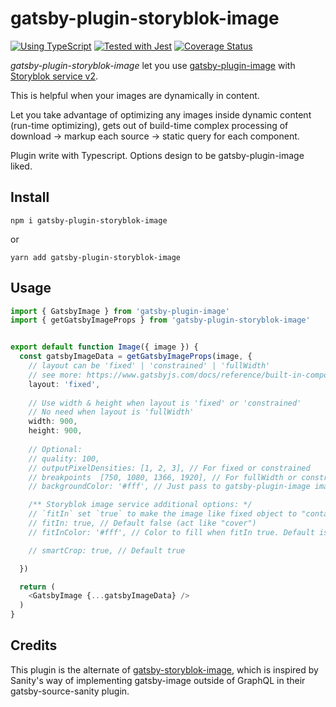 # gatsby-plugin-storyblok-image

[![Using TypeScript](https://img.shields.io/badge/%3C/%3E-TypeScript-0072C4.svg)](https://www.typescriptlang.org/)
[![Tested with Jest](https://img.shields.io/badge/tested_with-Jest-99424f.svg)](https://github.com/facebook/jest)
[![Coverage Status](https://coveralls.io/repos/github/nonjene/gatsby-plugin-storyblok-image/badge.svg)](https://coveralls.io/github/nonjene/gatsby-plugin-storyblok-imager)

_gatsby-plugin-storyblok-image_ let you use [gatsby-plugin-image](https://www.gatsbyjs.com/docs/reference/built-in-components/gatsby-plugin-image) with [Storyblok service v2](https://www.storyblok.com/docs/image-service).

This is helpful when your images are dynamically in content.

Let you take advantage of optimizing any images inside dynamic content (run-time optimizing), gets out of build-time complex processing of download -> markup each source -> static query for each component.


Plugin write with Typescript. Options design to be gatsby-plugin-image liked.


## Install

`npm i gatsby-plugin-storyblok-image`

or

`yarn add gatsby-plugin-storyblok-image`


## Usage

```typescript
import { GatsbyImage } from 'gatsby-plugin-image'
import { getGatsbyImageProps } from 'gatsby-plugin-storyblok-image'


export default function Image({ image }) {
  const gatsbyImageData = getGatsbyImageProps(image, {
    // layout can be 'fixed' | 'constrained' | 'fullWidth'
    // see more: https://www.gatsbyjs.com/docs/reference/built-in-components/gatsby-plugin-image/#layout
    layout: 'fixed',
    
    // Use width & height when layout is 'fixed' or 'constrained'
    // No need when layout is 'fullWidth'
    width: 900,
    height: 900,
    
    // Optional:
    // quality: 100,
    // outputPixelDensities: [1, 2, 3], // For fixed or constrained
    // breakpoints	[750, 1080, 1366, 1920], // For fullWidth or constrained
    // backgroundColor: '#fff', // Just pass to gatsby-plugin-image image prop

    /** Storyblok image service additional options: */
    // `fitIn` set `true` to make the image like fixed object to "contain". Refer to https://www.storyblok.com/docs/image-service#fit-in
    // fitIn: true, // Default false (act like "cover")
    // fitInColor: '#fff', // Color to fill when fitIn true. Default is transparent. okay to add `#` prefix.

    // smartCrop: true, // Default true

  })

  return (
    <GatsbyImage {...gatsbyImageData} />
  )
}

```


## Credits

This plugin is the alternate of [gatsby-storyblok-image](https://github.com/bejamas/gatsby-storyblok-image), which is inspired by Sanity's way of implementing gatsby-image outside of GraphQL in their gatsby-source-sanity plugin.
